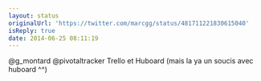 ```yaml
---
layout: status
originalUrl: 'https://twitter.com/marcgg/status/481711221830615040'
isReply: true
date: 2014-06-25 08:11:19
---
```


@g_montard @pivotaltracker Trello et Huboard (mais la ya un soucis avec huboard ^^)
